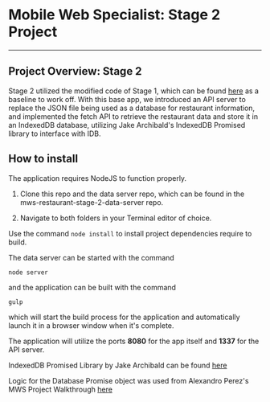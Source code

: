 # Mobile Web Specialist: Stage 2 Project
---

## Project Overview: Stage 2 

Stage 2 utilized the modified code of Stage 1, which can be found [here](https://github.com/Anadeius/mws-restaurant-stage-1) as a baseline to work off. With this base app, we introduced an API server to replace the JSON file being used as a database for restaurant information, and implemented the fetch API to retrieve the restaurant data and store it in an IndexedDB database, utilizing Jake Archibald's IndexedDB Promised library to interface with IDB.

## How to install

The application requires NodeJS to function properly.

1. Clone this repo and the data server repo, which can be found in the mws-restaurant-stage-2-data-server repo.

2. Navigate to both folders in your Terminal editor of choice. 

Use the command `node install` to install project dependencies require to build.

The data server can be started with the command 

```node server```

and the application can be built with the command

```gulp```

which will start the build process for the application and automatically launch it in a browser window when it's complete.

The application will utilize the ports __8080__ for the app itself and __1337__ for the API server.


IndexedDB Promised Library by Jake Archibald can be found [here](https://github.com/jakearchibald/idb)

Logic for the Database Promise object was used from Alexandro Perez's MWS Project Walkthrough [here](https://alexandroperez.github.io/mws-walkthrough/)
